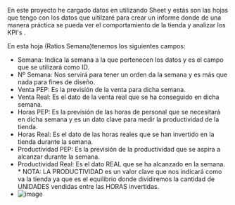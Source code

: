En este proyecto he cargado datos en utilizando Sheet y estás son las hojas que tengo con los datos que uitilzaré para crear un informe donde de una manera práctica se pueda 
ver el comportamiento de la tienda y analizar los KPI's .

En esta hoja (Ratios Semana)tenemos los siguientes campos:

* Semana: Indica la semana a la que pertenecen los datos y es el campo que se utilizará como ID.
* Nº Semana: Nos servirá para tener un orden da la semana y es más que nada para fines de diseño.
* Venta PEP: Es la previsión de la venta para dicha semana.
* Venta Real: Es el dato de la venta real que se ha conseguido en dicha semana.
* Horas PEP: Es la previsión de las horas de personal que se necesitará en dicha semana y es un dato clave para medir la productividad de la tienda.
* Horas Real: Es el dato de las horas reales que se han invertido en la tienda durante la semana.
* Productividad PEP: Es la previsión de la productividad que se aspira a alcanzar durante la semana.
* Productividad Real: Es el dato REAL que se ha alcanzado en la semana.
        * NOTA: LA PRODUCTIVIDAD es un valor clave que nos indicará como va la tienda ya que es el equilibrio donde dividiremos la cantidad de UNIDADES vendidas entre las HORAS invertidas. 
*    ![image](https://github.com/user-attachments/assets/fe85e07c-ea60-4622-b496-4d2703a08b4a)
